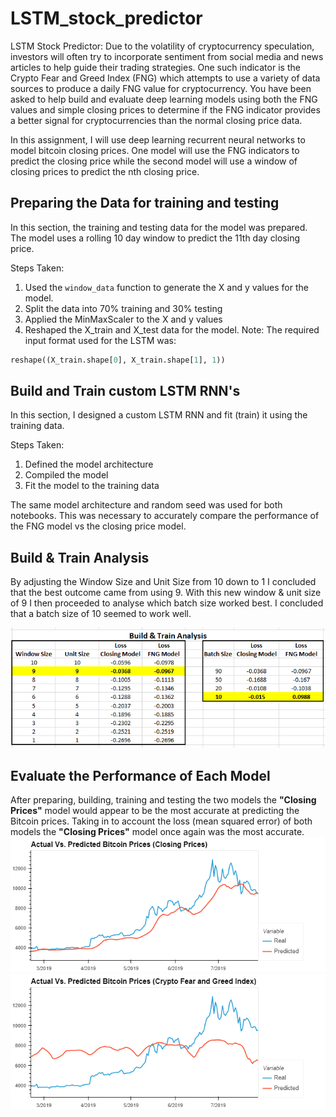# LSTM_stock_predictor
LSTM Stock Predictor: Due to the volatility of cryptocurrency speculation, investors will often try to incorporate sentiment from social media and news articles to help guide their trading strategies. One such indicator is the Crypto Fear and Greed Index (FNG) which attempts to use a variety of data sources to produce a daily FNG value for cryptocurrency. You have been asked to help build and evaluate deep learning models using both the FNG values and simple closing prices to determine if the FNG indicator provides a better signal for cryptocurrencies than the normal closing price data. 

In this assignment, I will use deep learning recurrent neural networks to model bitcoin closing prices. One model will use the FNG indicators to predict the closing price while the second model will use a window of closing prices to predict the nth closing price.


## Preparing the Data for training and testing

In this section, the training and testing data for the model was prepared. The model uses a rolling 10 day window to predict the 11th day closing price.

Steps Taken:
1. Used the `window_data` function to generate the X and y values for the model.
2. Split the data into 70% training and 30% testing
3. Applied the MinMaxScaler to the X and y values
4. Reshaped the X_train and X_test data for the model. Note: The required input format used for the LSTM was:

```python
reshape((X_train.shape[0], X_train.shape[1], 1))
```

## Build and Train custom LSTM RNN's

In this section, I designed a custom LSTM RNN and fit (train) it using the training data.

Steps Taken:
1. Defined the model architecture
2. Compiled the model
3. Fit the model to the training data


The same model architecture and random seed was used for both notebooks. This was necessary to accurately compare the performance of the FNG model vs the closing price model. 

## Build & Train Analysis
By adjusting the Window Size and Unit Size from 10 down to 1 I concluded that the best outcome came from using 9.  With this new window & unit size of 9 I then proceeded to analyse which batch size worked best.  I concluded that a batch size of 10 seemed to work well.

![build_train_analysis.png](images/build_train_analysis.png)

## Evaluate the Performance of Each Model
After preparing, building, training and testing the two models the **"Closing Prices"** model would appear to be the most accurate at predicting the Bitcoin prices.  Taking in to account the loss (mean squared error) of both models the **"Closing Prices"** model once again was the most accurate.
![lstm_btc_close_chart.png](images/lstm_btc_close_chart.png)
![lstm_btc_fng_chart.png](images/lstm_btc_fng_chart.png)